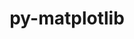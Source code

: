 ---
title: "py-matplotlib"
layout: cache
categories: [package, develop-2024-05-12]
meta: {"versions": ["3.7.4", "3.8.4"], "compilers": ["apple-clang@=15.0.0", "gcc@=11.1.0", "gcc@=11.4.0", "gcc@=7.5.0", "gcc@=9.4.0", "oneapi@=2024.0.0"], "oss": ["ubuntu18.04", "ubuntu20.04", "ubuntu22.04", "ventura"], "platforms": ["darwin", "linux"], "targets": ["aarch64", "neoverse_v1", "neoverse_v2", "ppc64le", "x86_64_v3"], "stacks": ["data-vis-sdk", "e4s", "e4s-neoverse-v2", "e4s-neoverse_v1", "e4s-oneapi", "e4s-power", "e4s-rocm-external", "ml-darwin-aarch64-mps", "ml-linux-x86_64-cpu", "ml-linux-x86_64-cuda", "radiuss", "root"], "num_specs": 24, "num_specs_by_stack": {"root": 24, "ml-darwin-aarch64-mps": 2, "radiuss": 1, "e4s-power": 3, "data-vis-sdk": 2, "e4s-neoverse_v1": 3, "e4s-neoverse-v2": 3, "e4s-rocm-external": 1, "e4s": 4, "ml-linux-x86_64-cuda": 2, "ml-linux-x86_64-cpu": 2, "e4s-oneapi": 3}}
spec_details: [{"hash": "nxt4yjk763euw3gtxa46muqn62vbybjm", "compiler": "apple-clang@=15.0.0", "versions": ["3.8.4"], "os": "ventura", "platform": "darwin", "target": "aarch64", "variants": ["~animation", "backend=macosx", "build_system=python_pip", "~fonts", "~latex", "~movies"], "stacks": ["root", "ml-darwin-aarch64-mps"], "size": "-", "tarball": "https://binaries.spack.io/develop-2024-05-12/build_cache/darwin-ventura-aarch64/apple-clang-15.0.0/py-matplotlib-3.8.4/darwin-ventura-aarch64-apple-clang-15.0.0-py-matplotlib-3.8.4-nxt4yjk763euw3gtxa46muqn62vbybjm.spack"}, {"hash": "azjovdboedfwveh66da5lsi7qoyvuro7", "compiler": "apple-clang@=15.0.0", "versions": ["3.8.4"], "os": "ventura", "platform": "darwin", "target": "aarch64", "variants": ["~animation", "backend=macosx", "build_system=python_pip", "~fonts", "~latex", "~movies"], "stacks": ["root", "ml-darwin-aarch64-mps"], "size": "-", "tarball": "https://binaries.spack.io/develop-2024-05-12/build_cache/darwin-ventura-aarch64/apple-clang-15.0.0/py-matplotlib-3.8.4/darwin-ventura-aarch64-apple-clang-15.0.0-py-matplotlib-3.8.4-azjovdboedfwveh66da5lsi7qoyvuro7.spack"}, {"hash": "jbq5smddoftim553g6fs36pb4lyepmaj", "compiler": "gcc@=7.5.0", "versions": ["3.7.4"], "os": "ubuntu18.04", "platform": "linux", "target": "x86_64_v3", "variants": ["~animation", "backend=agg", "build_system=python_pip", "~fonts", "~latex", "~movies"], "stacks": ["radiuss", "root"], "size": "-", "tarball": "https://binaries.spack.io/develop-2024-05-12/build_cache/linux-ubuntu18.04-x86_64_v3/gcc-7.5.0/py-matplotlib-3.7.4/linux-ubuntu18.04-x86_64_v3-gcc-7.5.0-py-matplotlib-3.7.4-jbq5smddoftim553g6fs36pb4lyepmaj.spack"}, {"hash": "suk6dzlp5v67rnnbnnlybrdb6ggm5x4o", "compiler": "gcc@=9.4.0", "versions": ["3.8.4"], "os": "ubuntu20.04", "platform": "linux", "target": "ppc64le", "variants": ["~animation", "backend=agg", "build_system=python_pip", "~fonts", "~latex", "~movies"], "stacks": ["e4s-power", "root"], "size": "-", "tarball": "https://binaries.spack.io/develop-2024-05-12/build_cache/linux-ubuntu20.04-ppc64le/gcc-9.4.0/py-matplotlib-3.8.4/linux-ubuntu20.04-ppc64le-gcc-9.4.0-py-matplotlib-3.8.4-suk6dzlp5v67rnnbnnlybrdb6ggm5x4o.spack"}, {"hash": "n4hwdckd3xd73iorumyddltrijomgmyo", "compiler": "gcc@=9.4.0", "versions": ["3.7.4"], "os": "ubuntu20.04", "platform": "linux", "target": "ppc64le", "variants": ["~animation", "backend=agg", "build_system=python_pip", "~fonts", "~latex", "~movies"], "stacks": ["e4s-power", "root"], "size": "-", "tarball": "https://binaries.spack.io/develop-2024-05-12/build_cache/linux-ubuntu20.04-ppc64le/gcc-9.4.0/py-matplotlib-3.7.4/linux-ubuntu20.04-ppc64le-gcc-9.4.0-py-matplotlib-3.7.4-n4hwdckd3xd73iorumyddltrijomgmyo.spack"}, {"hash": "qtkqq3l5ppjtky5v72xhjmnm6z663vo6", "compiler": "gcc@=9.4.0", "versions": ["3.8.4"], "os": "ubuntu20.04", "platform": "linux", "target": "ppc64le", "variants": ["~animation", "backend=agg", "build_system=python_pip", "~fonts", "~latex", "~movies"], "stacks": ["e4s-power", "root"], "size": "-", "tarball": "https://binaries.spack.io/develop-2024-05-12/build_cache/linux-ubuntu20.04-ppc64le/gcc-9.4.0/py-matplotlib-3.8.4/linux-ubuntu20.04-ppc64le-gcc-9.4.0-py-matplotlib-3.8.4-qtkqq3l5ppjtky5v72xhjmnm6z663vo6.spack"}, {"hash": "y36bv2cjat7o5fcbfkb5hjkf7l7mmnoo", "compiler": "gcc@=11.1.0", "versions": ["3.7.4"], "os": "ubuntu20.04", "platform": "linux", "target": "x86_64_v3", "variants": ["~animation", "backend=agg", "build_system=python_pip", "~fonts", "~latex", "~movies"], "stacks": ["root", "data-vis-sdk"], "size": "-", "tarball": "https://binaries.spack.io/develop-2024-05-12/build_cache/linux-ubuntu20.04-x86_64_v3/gcc-11.1.0/py-matplotlib-3.7.4/linux-ubuntu20.04-x86_64_v3-gcc-11.1.0-py-matplotlib-3.7.4-y36bv2cjat7o5fcbfkb5hjkf7l7mmnoo.spack"}, {"hash": "i3vwvph56accqzzghcn5k6aip5abvsmu", "compiler": "gcc@=11.1.0", "versions": ["3.8.4"], "os": "ubuntu20.04", "platform": "linux", "target": "x86_64_v3", "variants": ["~animation", "backend=agg", "build_system=python_pip", "~fonts", "~latex", "~movies"], "stacks": ["root", "data-vis-sdk"], "size": "-", "tarball": "https://binaries.spack.io/develop-2024-05-12/build_cache/linux-ubuntu20.04-x86_64_v3/gcc-11.1.0/py-matplotlib-3.8.4/linux-ubuntu20.04-x86_64_v3-gcc-11.1.0-py-matplotlib-3.8.4-i3vwvph56accqzzghcn5k6aip5abvsmu.spack"}, {"hash": "pt3cx64pvkku3yemsmfqpmk4w56n4bqe", "compiler": "gcc@=11.4.0", "versions": ["3.8.4"], "os": "ubuntu22.04", "platform": "linux", "target": "neoverse_v1", "variants": ["~animation", "backend=agg", "build_system=python_pip", "~fonts", "~latex", "~movies"], "stacks": ["e4s-neoverse_v1", "root"], "size": "-", "tarball": "https://binaries.spack.io/develop-2024-05-12/build_cache/linux-ubuntu22.04-neoverse_v1/gcc-11.4.0/py-matplotlib-3.8.4/linux-ubuntu22.04-neoverse_v1-gcc-11.4.0-py-matplotlib-3.8.4-pt3cx64pvkku3yemsmfqpmk4w56n4bqe.spack"}, {"hash": "iq5evmm47xmvjnhkryr3tyn5fjo6i33s", "compiler": "gcc@=11.4.0", "versions": ["3.7.4"], "os": "ubuntu22.04", "platform": "linux", "target": "neoverse_v1", "variants": ["~animation", "backend=agg", "build_system=python_pip", "~fonts", "~latex", "~movies"], "stacks": ["e4s-neoverse_v1", "root"], "size": "-", "tarball": "https://binaries.spack.io/develop-2024-05-12/build_cache/linux-ubuntu22.04-neoverse_v1/gcc-11.4.0/py-matplotlib-3.7.4/linux-ubuntu22.04-neoverse_v1-gcc-11.4.0-py-matplotlib-3.7.4-iq5evmm47xmvjnhkryr3tyn5fjo6i33s.spack"}, {"hash": "2oxf6thxu7744tm7b6dlu2qytu3izudk", "compiler": "gcc@=11.4.0", "versions": ["3.8.4"], "os": "ubuntu22.04", "platform": "linux", "target": "neoverse_v1", "variants": ["~animation", "backend=agg", "build_system=python_pip", "~fonts", "~latex", "~movies"], "stacks": ["e4s-neoverse_v1", "root"], "size": "-", "tarball": "https://binaries.spack.io/develop-2024-05-12/build_cache/linux-ubuntu22.04-neoverse_v1/gcc-11.4.0/py-matplotlib-3.8.4/linux-ubuntu22.04-neoverse_v1-gcc-11.4.0-py-matplotlib-3.8.4-2oxf6thxu7744tm7b6dlu2qytu3izudk.spack"}, {"hash": "ouzrrxbfc3yzwh4cv4qmapw62yjfxpla", "compiler": "gcc@=11.4.0", "versions": ["3.8.4"], "os": "ubuntu22.04", "platform": "linux", "target": "neoverse_v2", "variants": ["~animation", "backend=agg", "build_system=python_pip", "~fonts", "~latex", "~movies"], "stacks": ["e4s-neoverse-v2", "root"], "size": "-", "tarball": "https://binaries.spack.io/develop-2024-05-12/build_cache/linux-ubuntu22.04-neoverse_v2/gcc-11.4.0/py-matplotlib-3.8.4/linux-ubuntu22.04-neoverse_v2-gcc-11.4.0-py-matplotlib-3.8.4-ouzrrxbfc3yzwh4cv4qmapw62yjfxpla.spack"}, {"hash": "3owwrf42dmqxlxqdnf2yoab45a2o6luh", "compiler": "gcc@=11.4.0", "versions": ["3.7.4"], "os": "ubuntu22.04", "platform": "linux", "target": "neoverse_v2", "variants": ["~animation", "backend=agg", "build_system=python_pip", "~fonts", "~latex", "~movies"], "stacks": ["e4s-neoverse-v2", "root"], "size": "-", "tarball": "https://binaries.spack.io/develop-2024-05-12/build_cache/linux-ubuntu22.04-neoverse_v2/gcc-11.4.0/py-matplotlib-3.7.4/linux-ubuntu22.04-neoverse_v2-gcc-11.4.0-py-matplotlib-3.7.4-3owwrf42dmqxlxqdnf2yoab45a2o6luh.spack"}, {"hash": "jcxte4fmuna2zhbrrvj5q7mcryodoee4", "compiler": "gcc@=11.4.0", "versions": ["3.8.4"], "os": "ubuntu22.04", "platform": "linux", "target": "neoverse_v2", "variants": ["~animation", "backend=agg", "build_system=python_pip", "~fonts", "~latex", "~movies"], "stacks": ["e4s-neoverse-v2", "root"], "size": "-", "tarball": "https://binaries.spack.io/develop-2024-05-12/build_cache/linux-ubuntu22.04-neoverse_v2/gcc-11.4.0/py-matplotlib-3.8.4/linux-ubuntu22.04-neoverse_v2-gcc-11.4.0-py-matplotlib-3.8.4-jcxte4fmuna2zhbrrvj5q7mcryodoee4.spack"}, {"hash": "tfhfkzqmknwehagcleiamhjavqma2jiw", "compiler": "gcc@=11.4.0", "versions": ["3.8.4"], "os": "ubuntu22.04", "platform": "linux", "target": "x86_64_v3", "variants": ["~animation", "backend=agg", "build_system=python_pip", "~fonts", "~latex", "~movies"], "stacks": ["root", "e4s-rocm-external"], "size": "-", "tarball": "https://binaries.spack.io/develop-2024-05-12/build_cache/linux-ubuntu22.04-x86_64_v3/gcc-11.4.0/py-matplotlib-3.8.4/linux-ubuntu22.04-x86_64_v3-gcc-11.4.0-py-matplotlib-3.8.4-tfhfkzqmknwehagcleiamhjavqma2jiw.spack"}, {"hash": "cr5ofp6pvxkz36xplefl4m5qjoqriimn", "compiler": "gcc@=11.4.0", "versions": ["3.8.4"], "os": "ubuntu22.04", "platform": "linux", "target": "x86_64_v3", "variants": ["~animation", "backend=agg", "build_system=python_pip", "~fonts", "~latex", "~movies"], "stacks": ["root", "e4s"], "size": "-", "tarball": "https://binaries.spack.io/develop-2024-05-12/build_cache/linux-ubuntu22.04-x86_64_v3/gcc-11.4.0/py-matplotlib-3.8.4/linux-ubuntu22.04-x86_64_v3-gcc-11.4.0-py-matplotlib-3.8.4-cr5ofp6pvxkz36xplefl4m5qjoqriimn.spack"}, {"hash": "augimdh6lu4o2del7ufruzwznjmzn65e", "compiler": "gcc@=11.4.0", "versions": ["3.7.4"], "os": "ubuntu22.04", "platform": "linux", "target": "x86_64_v3", "variants": ["~animation", "backend=agg", "build_system=python_pip", "~fonts", "~latex", "~movies"], "stacks": ["root", "e4s"], "size": "-", "tarball": "https://binaries.spack.io/develop-2024-05-12/build_cache/linux-ubuntu22.04-x86_64_v3/gcc-11.4.0/py-matplotlib-3.7.4/linux-ubuntu22.04-x86_64_v3-gcc-11.4.0-py-matplotlib-3.7.4-augimdh6lu4o2del7ufruzwznjmzn65e.spack"}, {"hash": "4iau2xkzb7a73yy7jpak3zra2ldt5lgy", "compiler": "gcc@=11.4.0", "versions": ["3.7.4"], "os": "ubuntu22.04", "platform": "linux", "target": "x86_64_v3", "variants": ["~animation", "backend=agg", "build_system=python_pip", "~fonts", "~latex", "~movies"], "stacks": ["root", "e4s"], "size": "-", "tarball": "https://binaries.spack.io/develop-2024-05-12/build_cache/linux-ubuntu22.04-x86_64_v3/gcc-11.4.0/py-matplotlib-3.7.4/linux-ubuntu22.04-x86_64_v3-gcc-11.4.0-py-matplotlib-3.7.4-4iau2xkzb7a73yy7jpak3zra2ldt5lgy.spack"}, {"hash": "hpk66epcpzdfve53n4zruhqh3poxcse6", "compiler": "gcc@=11.4.0", "versions": ["3.8.4"], "os": "ubuntu22.04", "platform": "linux", "target": "x86_64_v3", "variants": ["~animation", "backend=agg", "build_system=python_pip", "~fonts", "~latex", "~movies"], "stacks": ["root", "e4s"], "size": "-", "tarball": "https://binaries.spack.io/develop-2024-05-12/build_cache/linux-ubuntu22.04-x86_64_v3/gcc-11.4.0/py-matplotlib-3.8.4/linux-ubuntu22.04-x86_64_v3-gcc-11.4.0-py-matplotlib-3.8.4-hpk66epcpzdfve53n4zruhqh3poxcse6.spack"}, {"hash": "kgrqytlemsff4odomveygawrvkgmifej", "compiler": "gcc@=11.4.0", "versions": ["3.8.4"], "os": "ubuntu22.04", "platform": "linux", "target": "x86_64_v3", "variants": ["~animation", "backend=agg", "build_system=python_pip", "~fonts", "~latex", "~movies"], "stacks": ["ml-linux-x86_64-cuda", "root", "ml-linux-x86_64-cpu"], "size": "-", "tarball": "https://binaries.spack.io/develop-2024-05-12/build_cache/linux-ubuntu22.04-x86_64_v3/gcc-11.4.0/py-matplotlib-3.8.4/linux-ubuntu22.04-x86_64_v3-gcc-11.4.0-py-matplotlib-3.8.4-kgrqytlemsff4odomveygawrvkgmifej.spack"}, {"hash": "565hceqfybh3rlmeb63d5lfjsifatzfg", "compiler": "gcc@=11.4.0", "versions": ["3.8.4"], "os": "ubuntu22.04", "platform": "linux", "target": "x86_64_v3", "variants": ["~animation", "backend=agg", "build_system=python_pip", "~fonts", "~latex", "~movies"], "stacks": ["ml-linux-x86_64-cuda", "root", "ml-linux-x86_64-cpu"], "size": "-", "tarball": "https://binaries.spack.io/develop-2024-05-12/build_cache/linux-ubuntu22.04-x86_64_v3/gcc-11.4.0/py-matplotlib-3.8.4/linux-ubuntu22.04-x86_64_v3-gcc-11.4.0-py-matplotlib-3.8.4-565hceqfybh3rlmeb63d5lfjsifatzfg.spack"}, {"hash": "3tzyi4wm3oassib5gyh4qqk3h56kp737", "compiler": "oneapi@=2024.0.0", "versions": ["3.8.4"], "os": "ubuntu22.04", "platform": "linux", "target": "x86_64_v3", "variants": ["~animation", "backend=agg", "build_system=python_pip", "~fonts", "~latex", "~movies"], "stacks": ["root", "e4s-oneapi"], "size": "-", "tarball": "https://binaries.spack.io/develop-2024-05-12/build_cache/linux-ubuntu22.04-x86_64_v3/oneapi-2024.0.0/py-matplotlib-3.8.4/linux-ubuntu22.04-x86_64_v3-oneapi-2024.0.0-py-matplotlib-3.8.4-3tzyi4wm3oassib5gyh4qqk3h56kp737.spack"}, {"hash": "hqnneeehuh32yf3pkwavxndajxfgmp76", "compiler": "oneapi@=2024.0.0", "versions": ["3.7.4"], "os": "ubuntu22.04", "platform": "linux", "target": "x86_64_v3", "variants": ["~animation", "backend=agg", "build_system=python_pip", "~fonts", "~latex", "~movies"], "stacks": ["root", "e4s-oneapi"], "size": "-", "tarball": "https://binaries.spack.io/develop-2024-05-12/build_cache/linux-ubuntu22.04-x86_64_v3/oneapi-2024.0.0/py-matplotlib-3.7.4/linux-ubuntu22.04-x86_64_v3-oneapi-2024.0.0-py-matplotlib-3.7.4-hqnneeehuh32yf3pkwavxndajxfgmp76.spack"}, {"hash": "4m5qpdswfdwgvez45imvzj32nrp6xof4", "compiler": "oneapi@=2024.0.0", "versions": ["3.8.4"], "os": "ubuntu22.04", "platform": "linux", "target": "x86_64_v3", "variants": ["~animation", "backend=agg", "build_system=python_pip", "~fonts", "~latex", "~movies"], "stacks": ["root", "e4s-oneapi"], "size": "-", "tarball": "https://binaries.spack.io/develop-2024-05-12/build_cache/linux-ubuntu22.04-x86_64_v3/oneapi-2024.0.0/py-matplotlib-3.8.4/linux-ubuntu22.04-x86_64_v3-oneapi-2024.0.0-py-matplotlib-3.8.4-4m5qpdswfdwgvez45imvzj32nrp6xof4.spack"}]
---